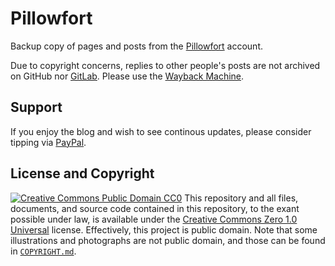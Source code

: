 # Pillowfort
Backup copy of pages and posts from the [Pillowfort](https://www.pillowfort.social/rikaklassen) account.

Due to copyright concerns, replies to other people's posts are not archived on GitHub nor [GitLab](https://gitlab.com/rikaklassen/Tumblr). Please use the [Wayback Machine](https://web.archive.org/web/*/https://www.pillowfort.social/rikaklassen*).
## Support
If you enjoy the blog and wish to see continous updates, please consider tipping via [PayPal](https://paypal.me/bglamours).
## License and Copyright
[![Creative Commons Public Domain CC0](https://licensebuttons.net/p/zero/1.0/80x15.png)](http://creativecommons.org/publicdomain/zero/1.0/)
This repository and all files, documents, and source code contained in this repository, to the exant possible under law, is available under the [Creative Commons Zero 1.0 Universal](http://creativecommons.org/publicdomain/zero/1.0/) license. Effectively, this project is public domain. Note that some illustrations and photographs are not public domain, and those can be found in [`COPYRIGHT.md`](./COPYRIGHT.md).


